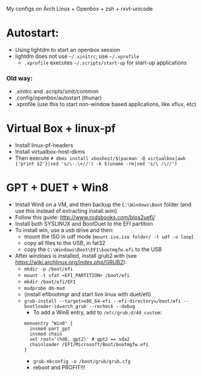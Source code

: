 My configs on Arch Linux + Openbox + zsh + rxvt-unicode

# Autostart:
  - Using lightdm to start an openbox session
  - lightdm does not use `~/.xinitrc`; use `~/.xprofile`
    * `.xprofile` executes `~/.scripts/start-up` for start-up applications
  
### Old way:
  - .xinitrc and .scripts/xinit/common
  - .config/openbox/autostart (thunar)
  - .xprofile (use this to start non-window based applications, like xflux, etc)

# Virtual Box + linux-pf
- Install linux-pf-headers
- Install virtualbox-host-dkms
- Then execute `# dkms install vboxhost/$(pacman -Q virtualbox|awk {'print $2'}|sed 's/\-.\+//') -k $(uname -rm|sed 's/\ /\//')`

# GPT + DUET + Win8

- Install Win8 on a VM, and then backup the `C:\Windows\Boot` folder (and use this instead of extracting install.wim)
- Follow this guide: http://www.rodsbooks.com/bios2uefi/
- Install both SYSLINUX and BootDuet to the EFI partition
- To install win, use a usb drive and then:
  * mount the ISO in udf mode (`mount iso.iso folder/ -t udf -o loop`)
  * copy all files to the USB, in fat32
  * copy the `C:\Windows\Boot\EFI\bootmgfw.efi` to the USB
- After windows is installed, install grub2 with (see https://wiki.archlinux.org/index.php/GRUB2):
  * `mkdir -p /boot/efi`
  * `mount -t vfat <EFI_PARTITION> /boot/efi`
  * `mkdir /boot/efi/EFI`
  * `modprobe dm-mod`
  * (install efibootmgr and start live linux with duet/efi)
  * `grub-install --target=x86_64-efi --efi-directory=/boot/efi --bootloader-id=arch_grub --recheck --debug`
    - To add a Win8 entry, add to `/etc/grub.d/40_custom`:
    ```
    menuentry "Win8" {
      insmod part_gpt
      insmod chain
      set root='(hd0, gpt2)' # gpt2 == sda2
      chainloader /EFI/Microsoft/Boot/bootmgfw.efi
    }
    ```
    - `grub-mkconfig -o /boot/grub/grub.cfg`
    - reboot and PROFIT!!!
